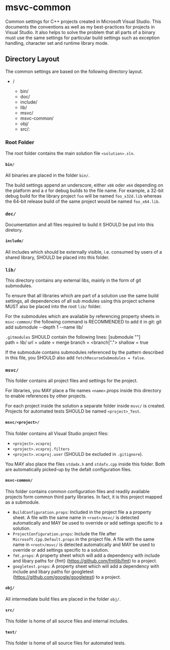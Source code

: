# msvc-common
Common settings for C++ projects created in Microsoft Visual Studio. This documents the conventions as well as my best-practices for projects in Visual Studio. It also helps to solve the problem that all parts of a binary must use the same settings for particular build settings such as exception handling, character set and runtime library mode.

## Directory Layout
The common settings are based on the following directory layout.

- <solution>/
  - bin/
  - doc/
  - include/
  - lib/
  - msvc/
  - msvc-common/
  - obj/
  - src/: 

### Root Folder
The root folder contains the main solution file `<solution>.sln`.

#### `bin/`
All binaries are placed in the folder `bin/`.

The build settings append an underscore, either `x86` oder `x64` depending on the platform and a `d` for debug builds to the file name. For example, a 32-bit debug build for the library project `foo` will be named `foo_x32d.lib` whereas the 64-bit release build of the same project would be named `foo_x64.lib`.

### `doc/`
Documentation and all files required to build it SHOULD be put into this diretory.

#### `include/`
All includes which should be externally visible, i.e. consumed by users of a shared library, SHOULD be placed into this folder.

### `lib/`
This directory contains any external libs, mainly in the form of git submodules.

To ensure that all libraries which are part of a solution use the same build settings, all dependencies of all sub modules using this project scheme MUST also be placed into the root `lib/` folder.

For the submodules which are available by referencing property sheets in `msvc-common/` the following command is RECOMMENDED to add it in git:
    git add submodule --depth 1 --name <name> <repository> lib/<name>

`.gitmodules` SHOULD contain the following lines:
    [submodule "<name>"]   
    path = lib/<name>
    url = <repository>
    udate = merge
    branch = <branch|".">
    shallow = true
   
If the submodule contains submodules referenced by the pattern described in this file, you SHOULD also add `fetchRecurseSubmodules = false`.

### `msvc/`
This folder contains all project files and settings for the project.

For libraries, you MAY place a file names `<name>`.props inside this directory to enable references by other projects.

For  each project inside the solution a separate folder inside `msvc/` is created. Projects for automated tests SHOULD be named `<project>_Test`.

#### `msvc/<project>/`
This folder contains all Visual Studio project files:
- `<project>.vcxproj`
- `<project>.vcxproj.filters`
- `<project>.vcxproj.user` (SHOULD be excluded in `.gitignore`).

You MAY also place the files `stdadx.h` and `stdafx.cpp` inside this folder. Both are automatically picked-up by the defalt configuration files.

#### `msvc-common/`
This folder contains common configuration files and readily available projects form common third party libraries. In fact, it is this project mapped as a submodule.

- `BuildConfiguration.props`: Included in the project file a a property sheet. A file with the same name in `<root>/msvc/` is detected automatically and MAY be used to override or add settings specific to a solution.
- `ProjectConfiguration.props`: Include the file after `Microsoft.Cpp.Default.props` in the project file. A file with the same name in `<root>/msvc/` is detected automatically and MAY be used to override or add settings specific to a solution.
- `fmt.props`: A property sheet which will add a dependency with include and libary paths for {fmt} (https://github.com/fmtlib/fmt) to a project.
- `googletest.props`: A property sheet which will add a dependency with include and libary paths for googletest (https://github.com/google/googletest) to a project.

#### `obj/`
All intermediate build files are placed in the folder `obj/`.

#### `src/`
This folder is home of all source files and internal includes.

#### `test/`
This folder is home of all source files for automated tests.
